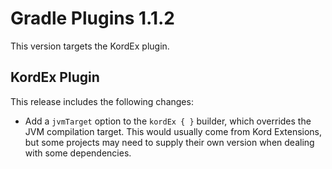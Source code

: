 # Gradle Plugins 1.1.2

This version targets the KordEx plugin.

## KordEx Plugin

This release includes the following changes:

- Add a `jvmTarget` option to the `kordEx { }` builder, which overrides the JVM compilation target. This would usually come from Kord Extensions, but some projects may need to supply their own version when dealing with some dependencies.
